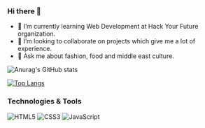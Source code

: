 ### Hi there 👋

- 🌱 I’m currently learning Web Development at Hack Your Future organization.
- 👯 I’m looking to collaborate on projects which give me a lot of experience.
- 💬 Ask me about fashion, food and middle east culture.


<!--
**RanaAlkhoudari/RanaAlkhoudari** is a ✨ _special_ ✨ repository because its `README.md` (this file) appears on your GitHub profile.

Here are some ideas to get you started:

- 🔭 I’m currently working on ...
- 🌱 I’m currently learning Web Development at Hack Your Future.
- 👯 I’m looking to collaborate on projects which give me a lot of experience.
- 🤔 I’m looking for help with ...
- 💬 Ask me about fashion, food and middle east culture.
- 📫 How to reach me: ...
- 😄 Pronouns: ...
- ⚡ Fun fact: ...
- [![Anurag's GitHub stats](https://github-readme-stats.vercel.app/api?username=RanaAlkhoudari&show_icons=true&theme=radical&layout=compact&repo=github-readme-stats)](https://github.com/anuraghazra/github-readme-stats)
-->



![Anurag's GitHub stats](https://github-readme-stats.vercel.app/api?username=RanaAlkhoudari&show_icons=true&theme=radical)



[![Top Langs](https://github-readme-stats.vercel.app/api/top-langs/?username=RanaAlkhoudari)](https://github.com/anuraghazra/github-readme-stats)


### Technologies & Tools

<img alt="HTML5" src="https://img.shields.io/badge/html5%20-%23E34F26.svg?&style=for-the-badge&logo=html5&logoColor=white"/> <img alt="CSS3" src="https://img.shields.io/badge/css3%20-%231572B6.svg?&style=for-the-badge&logo=css3&logoColor=white"/> <img alt="JavaScript" src="https://img.shields.io/badge/javascript%20-%23323330.svg?&style=for-the-badge&logo=javascript&logoColor=%23F7DF1E"/> <!--<img alt="Express.js" src="https://img.shields.io/badge/express.js%20-%23404d59.svg?&style=for-the-badge"/> <img alt="React" src="https://img.shields.io/badge/react%20-%2320232a.svg?&style=for-the-badge&logo=react&logoColor=%2361DAFB"/> <img alt="Git" src="https://img.shields.io/badge/git%20-%23F05033.svg?&style=for-the-badge&logo=git&logoColor=white"/>-->






